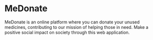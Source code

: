 # MeDonate
MeDonate is an online platform where you can donate your unused medicines, contributing to our mission of helping those in need. Make a positive social impact on society through this web application.
